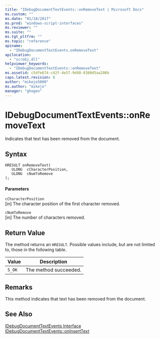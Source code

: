 ```yaml
---
title: "IDebugDocumentTextEvents::onRemoveText | Microsoft Docs"
ms.custom: ""
ms.date: "01/18/2017"
ms.prod: "windows-script-interfaces"
ms.reviewer: ""
ms.suite: ""
ms.tgt_pltfrm: ""
ms.topic: "reference"
apiname: 
  - "IDebugDocumentTextEvents.onRemoveText"
apilocation: 
  - "scrobj.dll"
helpviewer_keywords: 
  - "IDebugDocumentTextEvents::onRemoveText"
ms.assetid: c5dfe674-c42f-4e57-9d48-8380d5aa206b
caps.latest.revision: 8
author: "mikejo5000"
ms.author: "mikejo"
manager: "ghogen"
---
```

# IDebugDocumentTextEvents::onRemoveText
Indicates that text has been removed from the document.  
  
## Syntax  
  
```  
HRESULT onRemoveText(  
   ULONG  cCharacterPosition,  
   ULONG  cNumToRemove  
);  
```  
  
#### Parameters  
 `cCharacterPosition`  
 [in] The character position of the first character removed.  
  
 `cNumToRemove`  
 [in] The number of characters removed.  
  
## Return Value  
 The method returns an `HRESULT`. Possible values include, but are not limited to, those in the following table.  
  
|Value|Description|  
|-----------|-----------------|  
|`S_OK`|The method succeeded.|  
  
## Remarks  
 This method indicates that text has been removed from the document.  
  
## See Also  
 [IDebugDocumentTextEvents Interface](../../winscript/reference/idebugdocumenttextevents-interface.md)   
 [IDebugDocumentTextEvents::onInsertText](../../winscript/reference/idebugdocumenttextevents-oninserttext.md)